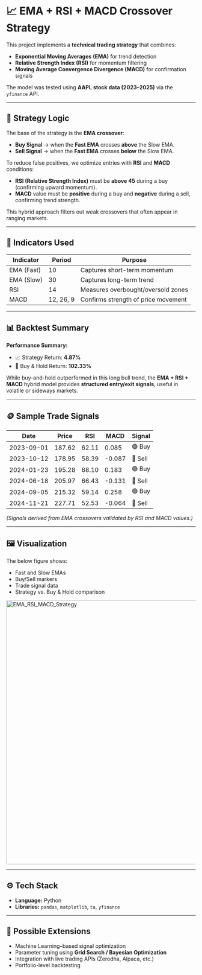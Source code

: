 # 📈 EMA + RSI + MACD Crossover Strategy

This project implements a **technical trading strategy** that combines:
- **Exponential Moving Averages (EMA)** for trend detection  
- **Relative Strength Index (RSI)** for momentum filtering  
- **Moving Average Convergence Divergence (MACD)** for confirmation signals  

The model was tested using **AAPL stock data (2023–2025)** via the `yfinance` API.

---

## 🧠 Strategy Logic

The base of the strategy is the **EMA crossover**:
- **Buy Signal** → when the **Fast EMA** crosses **above** the Slow EMA.  
- **Sell Signal** → when the **Fast EMA** crosses **below** the Slow EMA.  

To reduce false positives, we optimize entries with **RSI** and **MACD** conditions:
- **RSI (Relative Strength Index)** must be **above 45** during a buy (confirming upward momentum).  
- **MACD** value must be **positive** during a buy and **negative** during a sell, confirming trend strength.  

This hybrid approach filters out weak crossovers that often appear in ranging markets.

---

## 🧩 Indicators Used

| Indicator | Period | Purpose |
|------------|---------|----------|
| EMA (Fast) | 10 | Captures short-term momentum |
| EMA (Slow) | 30 | Captures long-term trend |
| RSI | 14 | Measures overbought/oversold zones |
| MACD | 12, 26, 9 | Confirms strength of price movement |

---

## 📊 Backtest Summary

**Performance Summary:**
- 📈 Strategy Return: **4.87%**  
- 💼 Buy & Hold Return: **102.33%**

While buy-and-hold outperformed in this long bull trend, the **EMA + RSI + MACD** hybrid model provides **structured entry/exit signals**, useful in volatile or sideways markets.

---

## 🪙 Sample Trade Signals

| Date | Price | RSI | MACD | Signal |
|------|--------|-----|------|--------|
| 2023-09-01 | 187.62 | 62.11 | 0.085 | 🟢 Buy |
| 2023-10-12 | 178.95 | 58.39 | -0.087 | 🔴 Sell |
| 2024-01-23 | 195.28 | 68.10 | 0.183 | 🟢 Buy |
| 2024-06-18 | 205.97 | 66.43 | -0.131 | 🔴 Sell |
| 2024-09-05 | 215.32 | 59.14 | 0.258 | 🟢 Buy |
| 2024-11-21 | 227.71 | 52.53 | -0.064 | 🔴 Sell |

*(Signals derived from EMA crossovers validated by RSI and MACD values.)*

---

## 🖼️ Visualization

The below figure shows:
- Fast and Slow EMAs  
- Buy/Sell markers  
- Trade signal data  
- Strategy vs. Buy & Hold comparison  

<img width="700" alt="EMA_RSI_MACD_Strategy" src="https://github.com/user-attachments/assets/dc2b2355-af63-413c-b20a-5b17fb22503b" />

---

## ⚙️ Tech Stack

- **Language:** Python  
- **Libraries:** `pandas`, `matplotlib`, `ta`, `yfinance`   

---

## 🚀 Possible Extensions

- Machine Learning–based signal optimization  
- Parameter tuning using **Grid Search / Bayesian Optimization**  
- Integration with live trading APIs (Zerodha, Alpaca, etc.)  
- Portfolio-level backtesting  
